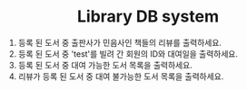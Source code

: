 <div align = "center">
  
# Library DB system
</div>

1. 등록 된 도서 중 출판사가 민음사인 책들의 리뷰를 출력하세요. <br>
3. 등록 된 도서 중 'test'를 빌려 간 회원의 ID와 대여일을 출력하세요. <br>
4. 등록 된 도서 중 대여 가능한 도서 목록을 출력하세요. <br>
5. 리뷰가 등록 된 도서 중 대여 불가능한 도서 목록을 출력하세요. <br>
